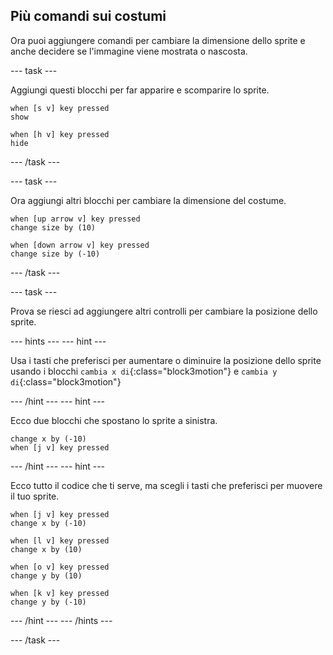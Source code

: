 ## Più comandi sui costumi

Ora puoi aggiungere comandi per cambiare la dimensione dello sprite e anche decidere se l'immagine viene mostrata o nascosta.

--- task ---

Aggiungi questi blocchi per far apparire e scomparire lo sprite.

```blocks3
when [s v] key pressed
show

when [h v] key pressed
hide
```

--- /task ---

--- task ---

Ora aggiungi altri blocchi per cambiare la dimensione del costume.

```blocks3
when [up arrow v] key pressed
change size by (10)

when [down arrow v] key pressed
change size by (-10)
```

--- /task ---

--- task ---

Prova se riesci ad aggiungere altri controlli per cambiare la posizione dello sprite.

--- hints --- --- hint ---

Usa i tasti che preferisci per aumentare o diminuire la posizione dello sprite usando i blocchi `cambia x di`{:class="block3motion"} e `cambia y di`{:class="block3motion"}

--- /hint --- --- hint ---

Ecco due blocchi che spostano lo sprite a sinistra.

```blocks3
change x by (-10)
when [j v] key pressed
```

--- /hint --- --- hint ---

Ecco tutto il codice che ti serve, ma scegli i tasti che preferisci per muovere il tuo sprite.

```blocks3
when [j v] key pressed
change x by (-10)

when [l v] key pressed
change x by (10)

when [o v] key pressed
change y by (10)

when [k v] key pressed
change y by (-10)
```

--- /hint --- --- /hints ---



--- /task ---


